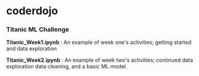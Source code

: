 # coderdojo

### Titanic ML Challenge

**Titanic_Week1.ipynb** : An example of week one's activities; getting started and data exploration

**Titanic_Week2.ipynb** : An example of week two's activities; continued data exploration data cleaning, and a basic ML model.
